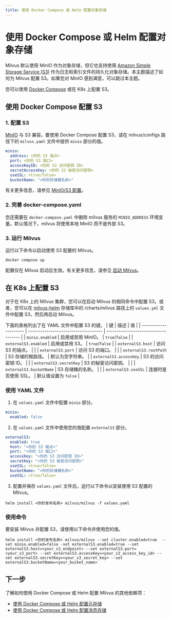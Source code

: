 ```yaml
---
title: 使用 Docker Compose 或 Helm 配置对象存储
---
```


# 使用 Docker Compose 或 Helm 配置对象存储

Milvus 默认使用 MinIO 作为对象存储，但它也支持使用 [Amazon Simple Storage Service (S3)](https://aws.amazon.com/s3/) 作为日志和索引文件的持久化对象存储。本主题描述了如何为 Milvus 配置 S3。如果您对 MinIO 感到满意，可以跳过本主题。

您可以使用 [Docker Compose](https://docs.docker.com/get-started/overview/) 或在 K8s 上配置 S3。

## 使用 Docker Compose 配置 S3

### 1. 配置 S3

[MinIO](https://min.io/product/overview) 与 S3 兼容。要使用 Docker Compose 配置 S3，请在 milvus/configs 路径下的 `milvus.yaml` 文件中提供 `minio` 部分的值。

```yaml
minio:
  address: <你的 S3 端点>
  port: <你的 S3 端口>
  accessKeyID: <你的 S3 访问密钥 ID>
  secretAccessKey: <你的 S3 秘密访问密钥>
  useSSL: <true/false>
  bucketName: "<你的存储桶名称>"
```

有关更多信息，请参见 [MinIO/S3 配置](configure_minio.md)。

### 2. 完善 docker-compose.yaml

您还需要在 `docker-compose.yaml` 中删除 milvus 服务的 `MINIO_ADDRESS` 环境变量。默认情况下，milvus 将使用本地 MinIO 而不是外部 S3。

### 3. 运行 Milvus

运行以下命令以启动使用 S3 配置的 Milvus。

```shell
docker compose up
```

<div class="alert note">配置仅在 Milvus 启动后生效。有关更多信息，请参见 <a href=https://milvus.io/docs/install_standalone-docker.md#Start-Milvus>启动 Milvus</a>。</div>

## 在 K8s 上配置 S3

对于在 K8s 上的 Milvus 集群，您可以在启动 Milvus 的相同命令中配置 S3。或者，您可以在 [milvus-helm](https://github.com/milvus-io/milvus-helm) 存储库中的 /charts/milvus 路径上的 `values.yml` 文件中配置 S3，然后再启动 Milvus。

下面的表格列出了在 YAML 文件中配置 S3 的键。
| 键 | 描述 | 值 |
| --------------------- | ------------------------------------ | ------------------------------------ |
| `minio.enabled` | 启用或禁用 MinIO。 | `true`/`false` |
| `externalS3.enabled` | 启用或禁用 S3。 | `true`/`false` |
| `externalS3.host` | 访问 S3 的端点。 | |
| `externalS3.port` | 访问 S3 的端口。 | |
| `externalS3.rootPath` | S3 存储的根路径。 | 默认为空字符串。 |
| `externalS3.accessKey` | S3 的访问密钥 ID。 | |
| `externalS3.secretKey` | S3 的秘密访问密钥。 | |
| `externalS3.bucketName` | S3 存储桶的名称。 | |
| `externalS3.useSSL` | 连接时是否使用 SSL。 | 默认值设置为 `false` |

### 使用 YAML 文件

1. 在 `values.yaml` 文件中配置 `minio` 部分。

```yaml
minio:
  enabled: false
```

2. 在 `values.yaml` 文件中使用您的值配置 `externalS3` 部分。

```yaml
externalS3:
  enabled: true
  host: "<你的 S3 端点>"
  port: "<你的 S3 端口>"
  accessKey: "<你的 S3 访问密钥 ID>"
  secretKey: "<你的 S3 秘密访问密钥>"
  useSSL: <true/false>
  bucketName: "<你的存储桶名称>"
  useSSL: <true/false>
```

3. 配置并保存 `values.yaml` 文件后，运行以下命令以安装使用 S3 配置的 Milvus。

```shell
helm install <你的发布名称> milvus/milvus -f values.yaml
```

### 使用命令

要安装 Milvus 并配置 S3，请使用以下命令并使用您的值。

```shell
helm install <你的发布名称> milvus/milvus --set cluster.enabled=true  --set minio.enabled=false -set externalS3.enabled=true --set externalS3.host=<your_s3_endpoint> --set externalS3.port=<your_s3_port> --set externalS3.accessKey=<your_s3_access_key_id> --set externalS3.secretKey=<your_s3_secret_key> --set externalS3.bucketName=<your_bucket_name>
```

## 下一步

了解如何使用 Docker Compose 或 Helm 配置 Milvus 的其他依赖项：

- [使用 Docker Compose 或 Helm 配置元存储](deploy_etcd.md)
- [使用 Docker Compose 或 Helm 配置消息存储](deploy_pulsar.md)
